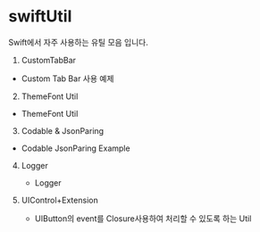 # swiftUtil

Swift에서 자주 사용하는 유틸 모음 입니다.

1. CustomTabBar
  - Custom Tab Bar 사용 예제


2. ThemeFont Util
  - ThemeFont Util


3. Codable & JsonParing
  - Codable JsonParing Example

   
4. Logger
   - Logger

     
5. UIControl+Extension
   - UIButton의 event를 Closure사용하여 처리할 수 있도록 하는 Util
